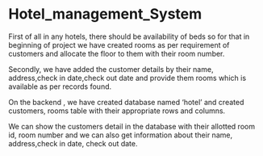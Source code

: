 # Hotel_management_System

First of all in any hotels, there should be availability of beds so for that in beginning of project we have created rooms as per requirement of customers and allocate the floor to them with their room number.

Secondly, we have added the customer details by their name, address,check in date,check out date and provide them rooms which is available as per records found.

On the backend , we have created database named ‘hotel’ and created customers, rooms table with their appropriate rows and columns.

We can show the customers detail in the database with their allotted room id, room number and we can also get information about their name, address,check in date, check out date.
